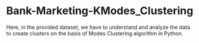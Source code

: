 # Bank-Marketing-KModes_Clustering
Here, in the provided dataset, we have to understand and analyze the data to create clusters on the basis of Modes Clustering algorithm in Python.
